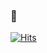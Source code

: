 ### 👋 
[![Hits](https://hits.seeyoufarm.com/api/count/incr/badge.svg?url=https%3A%2F%2Fgithub.com%2FCHCHAENG&count_bg=%2370BA81&title_bg=%238C8C8C&icon=&icon_color=%23E1E1E1&title=hits&edge_flat=false)](https://hits.seeyoufarm.com)

<!-- ![Anurag's GitHub stats](https://github-readme-stats.vercel.app/api?username=CHCHAENG&show_icons=true&theme=catppuccin_latte)
[![Solved.ac Profile](http://mazassumnida.wtf/api/v2/generate_badge?boj=dhcod)](https://solved.ac/dhcod/) -->
